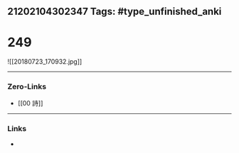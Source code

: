 21202104302347
Tags: #type_unfinished_anki 
---
# 249

![[20180723_170932.jpg]]

---
### Zero-Links
- [[00 詩]]
---
### Links
-